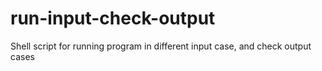 # run-input-check-output
Shell script for running program in different input case, and check output cases
